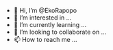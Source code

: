 - 👋 Hi, I’m @EkoRapopo
- 👀 I’m interested in ...
- 🌱 I’m currently learning ...
- 💞️ I’m looking to collaborate on ...
- 📫 How to reach me ...

<!---
EkoRapopo/EkoRapopo is a ✨ special ✨ repository because its `README.md` (this file) appears on your GitHub profile.
You can click the Preview link to take a look at your changes.
--->
